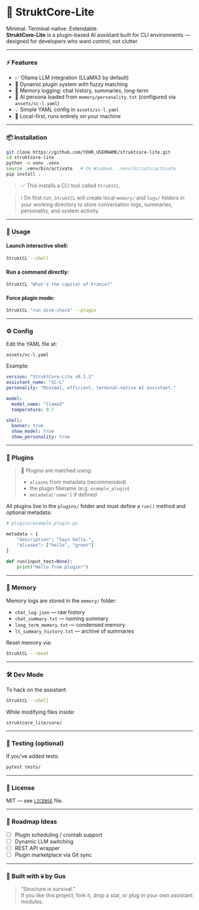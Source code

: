 # 🧠 StruktCore-Lite

Minimal. Terminal-native. Extendable.  
**StruktCore-Lite** is a plugin-based AI assistant built for CLI environments — designed for developers who want *control*, not clutter.

---

### ⚡ Features

- ✅ Ollama LLM integration (LLaMA3 by default)  
- 🧩 Dynamic plugin system with fuzzy matching  
- 📁 Memory logging: chat history, summaries, long-term  
- 🧠 AI persona loaded from `memory/personality.txt` (configured via `assets/sc-l.yaml`)  
- 💡 Simple YAML config in `assets/sc-l.yaml`  
- 🔐 Local-first, runs entirely on your machine  

---

### 📦 Installation

```bash
git clone https://github.com/YOUR_USERNAME/struktcore-lite.git
cd struktcore-lite
python -m venv .venv
source .venv/bin/activate   # On Windows: .venv\Scripts\activate
pip install .
```

> ✅ This installs a CLI tool called `StruktCL`.

> ℹ️ On first run, `StruktCL` will create local `memory/` and `logs/` folders in your working directory
> to store conversation logs, summaries, personality, and system activity.

---

### 🚀 Usage

#### Launch interactive shell:

```bash
StruktCL --shell
```

#### Run a command directly:

```bash
StruktCL "What's the capital of France?"
```

#### Force plugin mode:

```bash
StruktCL "run disk-check" --plugin
```

---

### ⚙️ Config

Edit the YAML file at:
```
assets/sc-l.yaml
```

Example:
```yaml
version: "StruktCore-Lite v0.1.2"
assistant_name: "SC-L"
personality: "Minimal, efficient, terminal-native AI assistant."

model:
  model_name: "llama3"
  temperature: 0.7

shell:
  banner: true
  show_model: true
  show_personality: true
```

---

### 🧩 Plugins

> 🧩 Plugins are matched using:
> - `aliases` from metadata (recommended)
> - the plugin filename (e.g. `example_plugin`)
> - `metadata['name']` if defined


All plugins live in the `plugins/` folder and must define a `run()` method and optional metadata:

```python
# plugins/example_plugin.py

metadata = {
    "description": "Says hello.",
    "aliases": ["hello", "greet"]
}

def run(input_text=None):
    print("Hello from plugin!")
```

---

### 🧠 Memory

Memory logs are stored in the `memory/` folder:

- `chat_log.json` — raw history  
- `chat_summary.txt` — running summary  
- `long_term_memory.txt` — condensed memory  
- `lt_summary_history.txt` — archive of summaries  

Reset memory via:

```bash
StruktCL --reset
```

---

### 🛠️ Dev Mode

To hack on the assistant:

```bash
StruktCL --shell
```

While modifying files inside:
```
struktcore_lite/core/
```

---

### 🧪 Testing (optional)

If you've added tests:

```bash
pytest tests/
```

---

### 📄 License

MIT — see [`LICENSE`](LICENSE) file.

---

### 🚧 Roadmap Ideas

- [ ] Plugin scheduling / crontab support  
- [ ] Dynamic LLM switching  
- [ ] REST API wrapper  
- [ ] Plugin marketplace via Git sync  

---

### 🤖 Built with 💀 by Gus

> “Structure is survival.”  
> If you like this project, fork it, drop a star, or plug in your own assistant modules.
